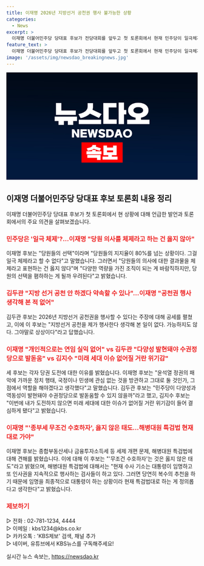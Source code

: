 ```yaml
---
title: 이재명 2026년 지방선거 공천권 행사 불가능한 상황
categories:
  - News
excerpt: >
  이재명 더불어민주당 당대표 후보가 전당대회를 앞두고 첫 토론회에서 현재 민주당이 일극체제라고 할 수 없다며 당원의 선택이라고 말했다. 2026년 지방선거를 고려한 적이 없다고 밝히며, 민주당의 다양성과 역동성을 강조했다. 또한 세금 개혁과 해병대원 특검법에 대한 견해를 밝혔고, 김두관 후보와의 토론에서 차이를 드러냈다. 후보들은 각자의 이유로 당대표에 도전한 만큼 개성과 견해가 뚜렷하다. 
feature_text: >
  이재명 더불어민주당 당대표 후보가 전당대회를 앞두고 첫 토론회에서 현재 민주당이 일극체제라고 할 수 없다며 당원의 선택이라고 말했다. 2026년 지방선거를 고려한 적이 없다고 밝히며, 민주당의 다양성과 역동성을 강조했다. 또한 세금 개혁과 해병대원 특검법에 대한 견해를 밝혔고, 김두관 후보와의 토론에서 차이를 드러냈다. 후보들은 각자의 이유로 당대표에 도전한 만큼 개성과 견해가 뚜렷하다. 
image: '/assets/img/newsdao_breakingnews.jpg'
---
```


<p><img src="/assets/img/newsdao_breakingnews.jpg" alt="flaretime 속보" /></p>

<h2 data-ke-size="size26">이재명 더불어민주당 당대표 후보 토론회 내용 정리</h2>

<p data-ke-size="size16">이재명 더불어민주당 당대표 후보가 첫 토론회에서 현 상황에 대해 언급한 발언과 토론회에서의 주요 의견을 살펴보겠습니다.</p>

<h3><b><span style="color: #ee2323;">민주당은 '일극 체제'?…이재명 "당원 의사를 체제라고 하는 건 옳지 않아"</span></b></h3>

<p data-ke-size="size16">이재명 후보는 "당원들의 선택"이라며 "당원들의 지지율이 80%를 넘는 상황이다. 그걸 일극 체제라고 할 수 없다"고 말했습니다. 그러면서 "당원들의 의사에 대한 결과물을 체제라고 표현하는 건 옳지 않다"며 "다양한 역량을 가진 조직이 되는 게 바람직하지만, 당원의 선택을 폄하하는 게 될까 우려된다"고 밝혔습니다.</p>

<h3><b><span style="color: #ee2323;">김두관 "지방 선거 공천 안 하겠다 약속할 수 있나"…이재명 "공천권 행사 생각해 본 적 없어"</span></b></h3>

<p data-ke-size="size16">김두관 후보는 2026년 지방선거 공천권을 행사할 수 있다는 주장에 대해 공세를 펼쳤고, 이에 이 후보는 "지방선거 공천을 제가 행사한다 생각해 본 일이 없다. 가능하지도 않다. 그야말로 상상이다"라고 답했습니다.</p>

<h3><b><span style="color: #ee2323;">이재명 "개인적으로는 연임 실익 없어" vs 김두관 "다양성 발현돼야 수권정당으로 발돋움" vs 김지수 "미래 세대 이슈 없어질 거란 위기감"</span></b></h3>

<p data-ke-size="size16">세 후보는 각자 당권 도전에 대한 이유를 밝혔습니다. 이재명 후보는 "윤석열 정권의 패악에 가까운 정치 행태, 국정이나 민생에 관심 없는 것을 방관하고 그대로 둘 것인가, 그 점에서 역할을 해야겠다고 생각했다"고 말했습니다. 김두관 후보는 "민주당이 다양성과 역동성이 발현돼야 수권정당으로 발돋움할 수 있지 않을까"라고 했고, 김지수 후보는 "이번에 내가 도전하지 않으면 미래 세대에 대한 이슈가 없어질 거란 위기감이 들어 결심하게 됐다"고 밝혔습니다.</p>

<h3><b><span style="color: #ee2323;">이재명 "'종부세 무조건 수호하자', 옳지 않은 태도…해병대원 특검법 현재대로 가야"</span></b></h3>

<p data-ke-size="size16">이재명 후보는 종합부동산세나 금융투자소득세 등 세제 개편 문제, 해병대원 특검법에 대해 견해를 밝혔습니다. 이에 대해 이 후보는 "'무조건 수호하자'는 것은 옳지 않은 태도"라고 밝혔으며, 해병대원 특검법에 대해서는 "현재 수사 기소는 대통령이 임명하고 또 인사권을 지속적으로 행사하는 검사들이 하고 있다. 그러면 당연히 복수의 추천을 하기 때문에 임명을 최종적으로 대통령이 하는 상황이라 현재 특검법대로 하는 게 정의롭다고 생각한다"고 밝혔습니다.</p>

<h3><b><span style="color: #ee2323;">제보하기</span></b></h3>

<p data-ke-size="size16">▷ 전화 : 02-781-1234, 4444<br>
▷ 이메일 : kbs1234@kbs.co.kr<br>
▷ 카카오톡 : 'KBS제보' 검색, 채널 추가<br>
▷ 네이버, 유튜브에서 KBS뉴스를 구독해주세요!</p>
실시간 뉴스 속보는, <a href="https://newsdao.kr" rel="dofollow">https://newsdao.kr</a>



